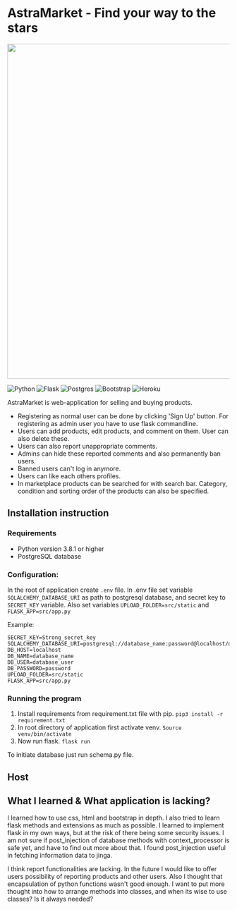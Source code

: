 # AstraMarket - Find your way to the stars

<img src="https://images.unsplash.com/photo-1534447677768-be436bb09401?ixlib=rb-1.2.1&ixid=MnwxMjA3fDB8MHxwaG90by1wYWdlfHx8fGVufDB8fHx8&auto=format&fit=crop&w=1194&q=80" width="760"> 

![Python](https://img.shields.io/badge/python-3670A0?style=for-the-badge&logo=python&logoColor=ffdd54) ![Flask](https://img.shields.io/badge/flask-%23000.svg?style=for-the-badge&logo=flask&logoColor=white) ![Postgres](https://img.shields.io/badge/postgres-%23316192.svg?style=for-the-badge&logo=postgresql&logoColor=white) ![Bootstrap](https://img.shields.io/badge/bootstrap-%23563D7C.svg?style=for-the-badge&logo=bootstrap&logoColor=white)
![Heroku](https://img.shields.io/badge/heroku-%23430098.svg?style=for-the-badge&logo=heroku&logoColor=white)


AstraMarket is web-application for selling and buying products.
* Registering as normal user can be done by clicking 'Sign Up' button. For registering as admin user you have to use flask commandline.
* Users can add products, edit products, and comment on them. User can also delete these.
* Users can also report unappropriate comments.
* Admins can hide these reported comments and also permanently ban users. 
* Banned users can't log in anymore.
* Users can like each others profiles.
* In marketplace products can be searched for with search bar. Category, condition and sorting order of the products can also be specified.

## Installation instruction

### Requirements

* Python version 3.8.1 or higher
* PostgreSQL database

### Configuration:

In the root of application create `.env` file. 
In .env file set variable `SQLALCHEMY_DATABASE_URI` as path to postgresql database, and secret key to `SECRET_KEY` variable.
Also set variables `UPLOAD_FOLDER=src/static` and `FLASK_APP=src/app.py`

Example:
```
SECRET_KEY=Strong_secret_key
SQLALCHEMY_DATABASE_URI=postgresql://database_name:password@localhost/database_user
DB_HOST=localhost
DB_NAME=database_name
DB_USER=database_user
DB_PASSWORD=password
UPLOAD_FOLDER=src/static
FLASK_APP=src/app.py
```

### Running the program

1. Install requirements from requirement.txt file with pip.
```pip3 install -r requirement.txt```
2. In root directory of application first activate venv.
```Source venv/bin/activate```
3. Now run flask.
```flask run```

To initiate database just run schema.py file.

## Host

## What I learned & What application is lacking?

I learned how to use css, html and bootstrap in depth. I also tried to learn flask methods and extensions as much as possible. I learned to implement flask in my own ways, but at the risk of there being some security issues. I am not sure if post_injection of database methods with context_processor is safe yet, and have to find out more about that. I found post_injection useful in fetching information data to jinga.

I think report functionalities are lacking. In the future I would like to offer users possibility of reporting products and other users. Also I thought that encapsulation of python functions wasn't good enough. I want to put more thought into how to arrange methods into classes, and when its wise to use classes? Is it always needed?
